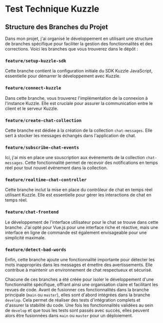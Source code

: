 # Test Technique Kuzzle

## Structure des Branches du Projet

Dans mon projet, j'ai organisé le développement en utilisant une structure de branches spécifique pour faciliter la gestion des fonctionnalités et des corrections. Voici les branches que vous trouverez dans le dépôt :

### `feature/setup-kuzzle-sdk`
Cette branche contient la configuration initiale du SDK Kuzzle JavaScript, essentielle pour démarrer le développement avec Kuzzle.

### `feature/connect-kuzzle`
Dans cette branche, vous trouverez l'implémentation de la connexion à l'instance Kuzzle. Elle est cruciale pour assurer la communication entre le client et le serveur Kuzzle.

### `feature/create-chat-collection`
Cette branche est dédiée à la création de la collection `chat-messages`. Elle sert à stocker les messages échangés dans l'application de chat.

### `feature/subscribe-chat-events`
Ici, j'ai mis en place une souscription aux événements de la collection `chat-messages`. Cette fonctionnalité permet de recevoir des notifications en temps réel pour tout nouvel événement dans la collection.

### `feature/realtime-chat-controller`
Cette branche inclut la mise en place du contrôleur de chat en temps réel utilisant Kuzzle. Elle est essentielle pour gérer les interactions de chat en temps réel.

### `feature/chat-frontend`
Le développement de l'interface utilisateur pour le chat se trouve dans cette branche. J'ai opté pour Vue.js pour une interface riche et réactive, mais une interface en ligne de commande est également envisageable pour une simplicité maximale.

### `feature/detect-bad-words`
Enfin, cette branche ajoute une fonctionnalité importante pour détecter les mots inappropriés dans les messages et émettre des avertissements. Elle contribue à maintenir un environnement de chat respectueux et sécurisé.

Chacune de ces branches a été créée pour isoler le développement d'une fonctionnalité spécifique, offrant ainsi une organisation claire et facilitant les revues de code. Avant de fusionner ces fonctionnalités dans la branche principale (`main` ou `master`), elles sont d'abord intégrées dans la branche `develop`. Cela permet de réaliser des tests d'intégration complets et d'assurer la stabilité du code. Une fois les fonctionnalités validées au sein de `develop` et que tous les tests sont passés avec succès, elles peuvent alors être fusionnées dans `main` ou `master` pour un déploiement.
